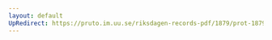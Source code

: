 ```yaml
---
layout: default
UpRedirect: https://pruto.im.uu.se/riksdagen-records-pdf/1879/prot-1879--ak--056/prot-1879--ak--056_007.pdf
---
```

